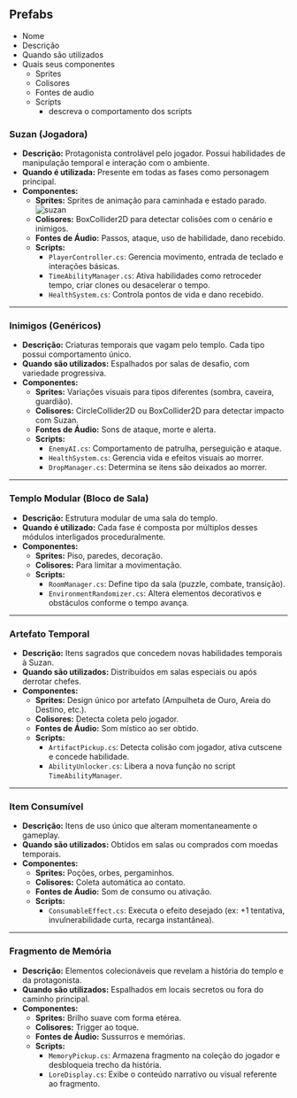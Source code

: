 ## Prefabs
- Nome
- Descrição
- Quando são utilizados
- Quais seus componentes
    - Sprites
    - Colisores
    - Fontes de audio
    - Scripts
        - descreva o comportamento dos scripts

### Suzan (Jogadora)

- **Descrição:** Protagonista controlável pelo jogador. Possui habilidades de manipulação temporal e interação com o ambiente.
- **Quando é utilizada:** Presente em todas as fases como personagem principal.
- **Componentes:**
  - **Sprites:** Sprites de animação para caminhada e estado parado.
        ![suzan](https://github.com)
  - **Colisores:** BoxCollider2D para detectar colisões com o cenário e inimigos.
  - **Fontes de Áudio:** Passos, ataque, uso de habilidade, dano recebido.
  - **Scripts:**
    - `PlayerController.cs`: Gerencia movimento, entrada de teclado e interações básicas.
    - `TimeAbilityManager.cs`: Ativa habilidades como retroceder tempo, criar clones ou desacelerar o tempo.
    - `HealthSystem.cs`: Controla pontos de vida e dano recebido.

---

### Inimigos (Genéricos)

- **Descrição:** Criaturas temporais que vagam pelo templo. Cada tipo possui comportamento único.
- **Quando são utilizados:** Espalhados por salas de desafio, com variedade progressiva.
- **Componentes:**
  - **Sprites:** Variações visuais para tipos diferentes (sombra, caveira, guardião).
  - **Colisores:** CircleCollider2D ou BoxCollider2D para detectar impacto com Suzan.
  - **Fontes de Áudio:** Sons de ataque, morte e alerta.
  - **Scripts:**
    - `EnemyAI.cs`: Comportamento de patrulha, perseguição e ataque.
    - `HealthSystem.cs`: Gerencia vida e efeitos visuais ao morrer.
    - `DropManager.cs`: Determina se itens são deixados ao morrer.

---

### Templo Modular (Bloco de Sala)

- **Descrição:** Estrutura modular de uma sala do templo.
- **Quando é utilizado:** Cada fase é composta por múltiplos desses módulos interligados proceduralmente.
- **Componentes:**
  - **Sprites:** Piso, paredes, decoração.
  - **Colisores:** Para limitar a movimentação.
  - **Scripts:**
    - `RoomManager.cs`: Define tipo da sala (puzzle, combate, transição).
    - `EnvironmentRandomizer.cs`: Altera elementos decorativos e obstáculos conforme o tempo avança.

---

### Artefato Temporal

- **Descrição:** Itens sagrados que concedem novas habilidades temporais à Suzan.
- **Quando são utilizados:** Distribuídos em salas especiais ou após derrotar chefes.
- **Componentes:**
  - **Sprites:** Design único por artefato (Ampulheta de Ouro, Areia do Destino, etc.).
  - **Colisores:** Detecta coleta pelo jogador.
  - **Fontes de Áudio:** Som místico ao ser obtido.
  - **Scripts:**
    - `ArtifactPickup.cs`: Detecta colisão com jogador, ativa cutscene e concede habilidade.
    - `AbilityUnlocker.cs`: Libera a nova função no script `TimeAbilityManager`.

---

### Item Consumível

- **Descrição:** Itens de uso único que alteram momentaneamente o gameplay.
- **Quando são utilizados:** Obtidos em salas ou comprados com moedas temporais.
- **Componentes:**
  - **Sprites:** Poções, orbes, pergaminhos.
  - **Colisores:** Coleta automática ao contato.
  - **Fontes de Áudio:** Som de consumo ou ativação.
  - **Scripts:**
    - `ConsumableEffect.cs`: Executa o efeito desejado (ex: +1 tentativa, invulnerabilidade curta, recarga instantânea).

---

### Fragmento de Memória

- **Descrição:** Elementos colecionáveis que revelam a história do templo e da protagonista.
- **Quando são utilizados:** Espalhados em locais secretos ou fora do caminho principal.
- **Componentes:**
  - **Sprites:** Brilho suave com forma etérea.
  - **Colisores:** Trigger ao toque.
  - **Fontes de Áudio:** Sussurros e memórias.
  - **Scripts:**
    - `MemoryPickup.cs`: Armazena fragmento na coleção do jogador e desbloqueia trecho da história.
    - `LoreDisplay.cs`: Exibe o conteúdo narrativo ou visual referente ao fragmento.

